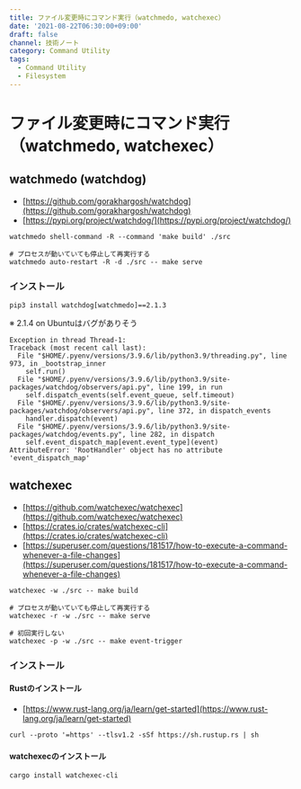 ```yaml
---
title: ファイル変更時にコマンド実行（watchmedo, watchexec）
date: '2021-08-22T06:30:00+09:00'
draft: false
channel: 技術ノート
category: Command Utility
tags:
  - Command Utility
  - Filesystem
---
```


# ファイル変更時にコマンド実行（watchmedo, watchexec）

## watchmedo (watchdog)

- [https://github.com/gorakhargosh/watchdog](https://github.com/gorakhargosh/watchdog)
- [https://pypi.org/project/watchdog/](https://pypi.org/project/watchdog/)

```shell
watchmedo shell-command -R --command 'make build' ./src

# プロセスが動いていても停止して再実行する
watchmedo auto-restart -R -d ./src -- make serve
```

### インストール

```shell
pip3 install watchdog[watchmedo]==2.1.3
```

※ 2.1.4 on Ubuntuはバグがありそう

```plain
Exception in thread Thread-1:
Traceback (most recent call last):
  File "$HOME/.pyenv/versions/3.9.6/lib/python3.9/threading.py", line 973, in _bootstrap_inner
    self.run()
  File "$HOME/.pyenv/versions/3.9.6/lib/python3.9/site-packages/watchdog/observers/api.py", line 199, in run
    self.dispatch_events(self.event_queue, self.timeout)
  File "$HOME/.pyenv/versions/3.9.6/lib/python3.9/site-packages/watchdog/observers/api.py", line 372, in dispatch_events
    handler.dispatch(event)
  File "$HOME/.pyenv/versions/3.9.6/lib/python3.9/site-packages/watchdog/events.py", line 282, in dispatch
    self.event_dispatch_map[event.event_type](event)
AttributeError: 'RootHandler' object has no attribute 'event_dispatch_map'
```

## watchexec

- [https://github.com/watchexec/watchexec](https://github.com/watchexec/watchexec)
- [https://crates.io/crates/watchexec-cli](https://crates.io/crates/watchexec-cli)
- [https://superuser.com/questions/181517/how-to-execute-a-command-whenever-a-file-changes](https://superuser.com/questions/181517/how-to-execute-a-command-whenever-a-file-changes)

```shell
watchexec -w ./src -- make build

# プロセスが動いていても停止して再実行する
watchexec -r -w ./src -- make serve

# 初回実行しない
watchexec -p -w ./src -- make event-trigger
```

### インストール

#### Rustのインストール

- [https://www.rust-lang.org/ja/learn/get-started](https://www.rust-lang.org/ja/learn/get-started)

```shell
curl --proto '=https' --tlsv1.2 -sSf https://sh.rustup.rs | sh
```

#### watchexecのインストール

```shell
cargo install watchexec-cli
```
